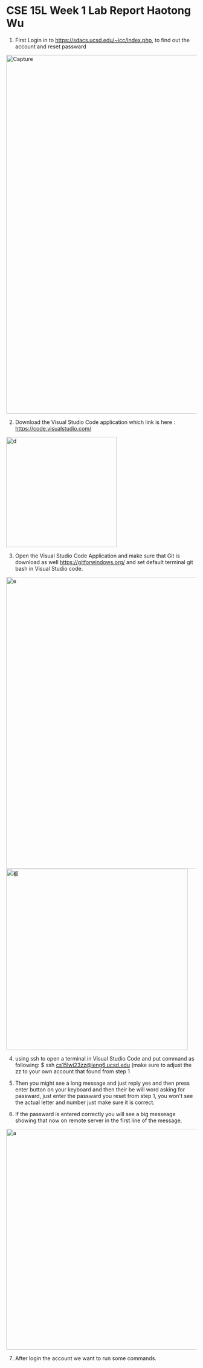 # CSE 15L Week 1 Lab Report Haotong Wu
1. First Login in to https://sdacs.ucsd.edu/~icc/index.php, to find out the account and reset passward 
<img width="950" alt="Capture" src="https://user-images.githubusercontent.com/122568570/212788097-4407e657-cfca-4640-9e6d-da8e9d8236ea.PNG">

2. Download the Visual Studio Code application which link is here : https://code.visualstudio.com/
<img width="292" alt="d" src="https://user-images.githubusercontent.com/122568570/212788926-15a3900c-5deb-4df8-8b16-812bc3d9b05e.PNG">

3. Open the Visual Studio Code Application and make sure that Git is download as well https://gitforwindows.org/ and set default terminal git bash in Visual Studio code.
<img width="773" alt="e" src="https://user-images.githubusercontent.com/122568570/212788443-e7e69240-ffa6-46db-a157-57f867a22e1c.PNG">
<img width="480" alt="都" src="https://user-images.githubusercontent.com/122568570/212789023-9f582b61-cd5a-4cdb-b6a6-3f4d31c91cdc.PNG">


4. using ssh to open a terminal in Visual Studio Code and put command as following:
$ ssh cs15lwi23zz@ieng6.ucsd.edu (make sure to adjust the zz to your own account that found from step 1

5. Then you might see a long message and just reply yes and then press enter button on your keyboard and then their be will word asking for passward, just enter the passward you reset from step 1, you won't see the actual letter and number just make sure it is correct.

6. If the passward is entered correctly you will see a big messeage showing that now on remote server in the first line of the message.
<img width="585" alt="a" src="https://user-images.githubusercontent.com/122568570/212788679-dd9df8ae-d286-460d-bc3a-ad72eb1cad22.PNG">

7. After login the account we want to run some commands.
